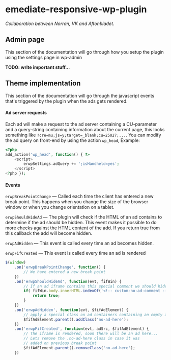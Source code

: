emediate-responsive-wp-plugin
=============================

*Collaboration between Norran, VK and Aftonbladet.*

## Admin page

This section of the documentation will go through how you setup the plugin using the settings page in wp-admin

**TODO: write important stuff...**


## Theme implementation

This section of the documentation will go through the javascript events that's triggered by the plugin
when the ads gets rendered.


#### Ad server requests

Each ad will make a request to the ad server containing a CU-parameter and a query-string containing information
about the current page, this looks something like `?cre=mu;js=y;target=_blank;cu=25027;...`. You can modify the
ad query on front-end by using the action `wp_head`, Example:

```php
<?php
add_action('wp_head', function() { ?>
    <script>
        erwpSettings.adQuery += ';isHandheld=yes';
    </script>
<?php });
```

#### Events

`erwpBreakPointChange` — Called each time the client has entered a new break point. This happens when you change
the size of the browser window or when you change orientation on a tablet.

`erwpShouldHideAd` — The plugin will check if the HTML of an ad contains <!-- no matching campaign --> to determine
if the ad should be hidden. This event makes it possible to do more checks against the HTML content of the add. If you
return true from this callback the add will become hidden.

`erwpAdHidden` — This event is called every time an ad becomes hidden.

`erwpFifCreated` — This event is called every time an ad is rendered


```js
$(window)
    .on('erwpBreakPointChange', function() {
        // We have entered a new break point
    })
    .on('erwpShouldHideAd', function(evt, fifWin) {
        // If an ad iframe contains this special comment we should hide the ad
        if( fifWin.body.innerHTML.indexOf('<!-- custom-no-ad-comment -->') > -1 ) {
            return true;
        }
    })
    .on('erwpAdHidden', function(evt, $fifAdElement) {
        // apply a special class on ad containers containing an empty ad
        $fifAdElement.parent().addClass('no-ad-here');
    })
    .on('erwpFifCreated', function(evt, adSrc, $fifAdElement) {
        // The iframe is rendered, soon there will be an ad here...
        // Lets remove the .no-ad-here class in case it was 
        // added on previous break point
        $fifAdElement.parent().removeClass('no-ad-here');
    })
```
